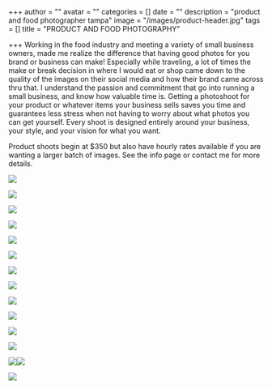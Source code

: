 +++
author = ""
avatar = ""
categories = []
date = ""
description = "product and food photographer tampa"
image = "/images/product-header.jpg"
tags = []
title = "PRODUCT AND FOOD PHOTOGRAPHY"

+++
Working in the food industry and meeting a variety of small business owners, made me realize the difference that having good photos for you brand or business can make!   Especially while traveling, a lot of times the make or break decision in where I would eat or shop came down to the quality of the images on their social media and how their brand came across thru that. I understand the passion and commitment that go into running a small business, and know how valuable time is.  Getting a photoshoot for your product or whatever items your business sells saves you time and guarantees less stress when not having to worry about what photos you can get yourself.   Every shoot is designed entirely around your business, your style, and your vision for what you want.

Product shoots begin at $350 but also have hourly rates available if you are wanting a larger batch of images. See the info page or contact me for more details.

![](/images/cake-bakery-branding-photos-tampa2.jpg)

![](/images/lemon-tarts-bakery-tampa-branding.jpg)

![](/images/lemon-tarts-bakery-tampa-branding2.jpg)

![](/images/cake-bakery-branding-photos-tampa.jpg)

![](/images/macaraons-european-french-branding-tampa.jpg)

![](/images/copper-ashtray-branding-product-photos.jpg)

![](/images/copper-ashtray-branding-product-photos-tampa.jpg)

![](/images/cake-branding-restaurant-bakery-branding-tampa.jpg)

![](/images/ice-cream-restaurant-branding-photos-tampa.jpg)

![](/images/chocolate-cookie-bakery-branding-tampa.jpg)

![](/images/restaurant-cafe-branding-tampa.jpg)

![](/images/smoothies-cafe-restaurant-branding-tampa.jpg)

![](/images/cafe-restaurant-branding-tampa.jpg)![](/images/wrap-lunch-branding-restaurant-tampa.jpg)

![](/images/drinks-lemonade-restaurant-branding-tampa.jpg)
